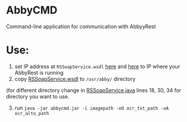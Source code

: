 # AbbyCMD
Command-line application for communication with AbbyyRest

# Use:
1. set IP address at `RSSoapService.wsdl` [here](https://github.com/jkremlacek/AbbyCMD/blob/master/src/main/resources/RSSoapService.wsdl#L997) and [here](https://github.com/jkremlacek/AbbyCMD/blob/master/src/main/resources/RSSoapService.wsdl#L1000) to IP where your AbbyRest is running
2. copy [RSSoapService.wsdl](https://github.com/jkremlacek/AbbyCMD/blob/master/src/main/resources/RSSoapService.wsdl) to `/usr/abby/` directory 

(for different directory change in [RSSoapService.java](https://github.com/jkremlacek/AbbyCMD/blob/master/src/main/java/com/abbyy/recognitionserver3_xml/recognitionserver3_xml/RSSoapService.java) lines 18, 30, 34 for directory you want to use.

3. run `java -jar abbycmd.jar -i imagepath -oO ocr_txt_path -oA ocr_alto_path`
